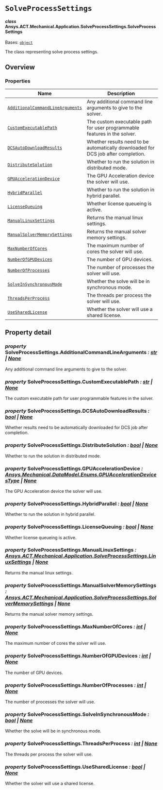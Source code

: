 # `SolveProcessSettings`

<a id="ansys.mechanical.stubs.v242.Ansys.ACT.Mechanical.Application.SolveProcessSettings.SolveProcessSettings"></a>

#### *class* Ansys.ACT.Mechanical.Application.SolveProcessSettings.SolveProcessSettings

Bases: [`object`](https://docs.python.org/3/library/functions.html#object)

The class representing solve process settings.

<!-- !! processed by numpydoc !! -->

<a id="overview"></a>

## Overview

### Properties

| Name | Description |
|--------------------------------------------------------------------------------------------|-----------------------------------------------------------------------------------|
| [`AdditionalCommandLineArguments`](#SolveProcessSettings.AdditionalCommandLineArguments)   | Any additional command line arguments to give to the solver.                      |
| [`CustomExecutablePath`](#SolveProcessSettings.CustomExecutablePath)                       | The custom executable path for user programmable features in the solver.          |
| [`DCSAutoDownloadResults`](#SolveProcessSettings.DCSAutoDownloadResults)                   | Whether results need to be automatically downloaded for DCS job after completion. |
| [`DistributeSolution`](#SolveProcessSettings.DistributeSolution)                           | Whether to run the solution in distributed mode.                                  |
| [`GPUAccelerationDevice`](#SolveProcessSettings.GPUAccelerationDevice)                     | The GPU Acceleration device the solver will use.                                  |
| [`HybridParallel`](#SolveProcessSettings.HybridParallel)                                   | Whether to run the solution in hybrid parallel.                                   |
| [`LicenseQueuing`](#SolveProcessSettings.LicenseQueuing)                                   | Whether license queueing is active.                                               |
| [`ManualLinuxSettings`](#SolveProcessSettings.ManualLinuxSettings)                         | Returns the manual linux settings.                                                |
| [`ManualSolverMemorySettings`](#SolveProcessSettings.ManualSolverMemorySettings)           | Returns the manual solver memory settings.                                        |
| [`MaxNumberOfCores`](#SolveProcessSettings.MaxNumberOfCores)                               | The maximum number of cores the solver will use.                                  |
| [`NumberOfGPUDevices`](#SolveProcessSettings.NumberOfGPUDevices)                           | The number of GPU devices.                                                        |
| [`NumberOfProcesses`](#SolveProcessSettings.NumberOfProcesses)                             | The number of processes the solver will use.                                      |
| [`SolveInSynchronousMode`](#SolveProcessSettings.SolveInSynchronousMode)                   | Whether the solve will be in synchronous mode.                                    |
| [`ThreadsPerProcess`](#SolveProcessSettings.ThreadsPerProcess)                             | The threads per process the solver will use.                                      |
| [`UseSharedLicense`](#SolveProcessSettings.UseSharedLicense)                               | Whether the solver will use a shared license.                                     |

<a id="property-detail"></a>

## Property detail

<a id="SolveProcessSettings.AdditionalCommandLineArguments"></a>

### *property* SolveProcessSettings.AdditionalCommandLineArguments *: [str](https://docs.python.org/3/library/stdtypes.html#str) | [None](https://docs.python.org/3/library/constants.html#None)*

Any additional command line arguments to give to the solver.

<!-- !! processed by numpydoc !! -->

<a id="SolveProcessSettings.CustomExecutablePath"></a>

### *property* SolveProcessSettings.CustomExecutablePath *: [str](https://docs.python.org/3/library/stdtypes.html#str) | [None](https://docs.python.org/3/library/constants.html#None)*

The custom executable path for user programmable features in the solver.

<!-- !! processed by numpydoc !! -->

<a id="SolveProcessSettings.DCSAutoDownloadResults"></a>

### *property* SolveProcessSettings.DCSAutoDownloadResults *: [bool](https://docs.python.org/3/library/functions.html#bool) | [None](https://docs.python.org/3/library/constants.html#None)*

Whether results need to be automatically downloaded for DCS job after completion.

<!-- !! processed by numpydoc !! -->

<a id="SolveProcessSettings.DistributeSolution"></a>

### *property* SolveProcessSettings.DistributeSolution *: [bool](https://docs.python.org/3/library/functions.html#bool) | [None](https://docs.python.org/3/library/constants.html#None)*

Whether to run the solution in distributed mode.

<!-- !! processed by numpydoc !! -->

<a id="SolveProcessSettings.GPUAccelerationDevice"></a>

### *property* SolveProcessSettings.GPUAccelerationDevice *: [Ansys.Mechanical.DataModel.Enums.GPUAccelerationDevicesType](../../../../Mechanical/DataModel/Enums/GPUAccelerationDevicesType.md#ansys.mechanical.stubs.v242.Ansys.Mechanical.DataModel.Enums.GPUAccelerationDevicesType) | [None](https://docs.python.org/3/library/constants.html#None)*

The GPU Acceleration device the solver will use.

<!-- !! processed by numpydoc !! -->

<a id="SolveProcessSettings.HybridParallel"></a>

### *property* SolveProcessSettings.HybridParallel *: [bool](https://docs.python.org/3/library/functions.html#bool) | [None](https://docs.python.org/3/library/constants.html#None)*

Whether to run the solution in hybrid parallel.

<!-- !! processed by numpydoc !! -->

<a id="SolveProcessSettings.LicenseQueuing"></a>

### *property* SolveProcessSettings.LicenseQueuing *: [bool](https://docs.python.org/3/library/functions.html#bool) | [None](https://docs.python.org/3/library/constants.html#None)*

Whether license queueing is active.

<!-- !! processed by numpydoc !! -->

<a id="SolveProcessSettings.ManualLinuxSettings"></a>

### *property* SolveProcessSettings.ManualLinuxSettings *: [Ansys.ACT.Mechanical.Application.SolveProcessSettings.LinuxSettings](LinuxSettings.md#ansys.mechanical.stubs.v242.Ansys.ACT.Mechanical.Application.SolveProcessSettings.LinuxSettings) | [None](https://docs.python.org/3/library/constants.html#None)*

Returns the manual linux settings.

<!-- !! processed by numpydoc !! -->

<a id="SolveProcessSettings.ManualSolverMemorySettings"></a>

### *property* SolveProcessSettings.ManualSolverMemorySettings *: [Ansys.ACT.Mechanical.Application.SolveProcessSettings.SolverMemorySettings](SolverMemorySettings.md#ansys.mechanical.stubs.v242.Ansys.ACT.Mechanical.Application.SolveProcessSettings.SolverMemorySettings) | [None](https://docs.python.org/3/library/constants.html#None)*

Returns the manual solver memory settings.

<!-- !! processed by numpydoc !! -->

<a id="SolveProcessSettings.MaxNumberOfCores"></a>

### *property* SolveProcessSettings.MaxNumberOfCores *: [int](https://docs.python.org/3/library/functions.html#int) | [None](https://docs.python.org/3/library/constants.html#None)*

The maximum number of cores the solver will use.

<!-- !! processed by numpydoc !! -->

<a id="SolveProcessSettings.NumberOfGPUDevices"></a>

### *property* SolveProcessSettings.NumberOfGPUDevices *: [int](https://docs.python.org/3/library/functions.html#int) | [None](https://docs.python.org/3/library/constants.html#None)*

The number of GPU devices.

<!-- !! processed by numpydoc !! -->

<a id="SolveProcessSettings.NumberOfProcesses"></a>

### *property* SolveProcessSettings.NumberOfProcesses *: [int](https://docs.python.org/3/library/functions.html#int) | [None](https://docs.python.org/3/library/constants.html#None)*

The number of processes the solver will use.

<!-- !! processed by numpydoc !! -->

<a id="SolveProcessSettings.SolveInSynchronousMode"></a>

### *property* SolveProcessSettings.SolveInSynchronousMode *: [bool](https://docs.python.org/3/library/functions.html#bool) | [None](https://docs.python.org/3/library/constants.html#None)*

Whether the solve will be in synchronous mode.

<!-- !! processed by numpydoc !! -->

<a id="SolveProcessSettings.ThreadsPerProcess"></a>

### *property* SolveProcessSettings.ThreadsPerProcess *: [int](https://docs.python.org/3/library/functions.html#int) | [None](https://docs.python.org/3/library/constants.html#None)*

The threads per process the solver will use.

<!-- !! processed by numpydoc !! -->

<a id="SolveProcessSettings.UseSharedLicense"></a>

### *property* SolveProcessSettings.UseSharedLicense *: [bool](https://docs.python.org/3/library/functions.html#bool) | [None](https://docs.python.org/3/library/constants.html#None)*

Whether the solver will use a shared license.

<!-- !! processed by numpydoc !! -->

